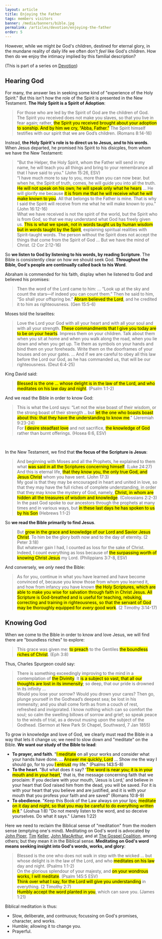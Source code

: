 ```yaml
---
layout: article
title: Enjoying the Father
tags: members visitors
banner: /media/banners/bible.jpg
permalink: /articles/devotion/enjoying-the-father
order: 5
---
```


However, while we might _be_ God's children, destined for eternal glory, in the mundane reality of daily life we often don't _feel_ like God's children. How then do we enjoy the intimacy implied by this familial description? 

<!--excerpt end-->
(This is part of a series on [Devotion](/articles/devotion/))

## Hearing God

For many, the answer lies in seeking some kind of "experience of the Holy Spirit." But this isn't how the role of the Spirit is presented in the New Testament. **The Holy Spirit is a Spirit of Adoption**:
> For those who are led by the Spirit of God are the children of God. The Spirit you received does not make you slaves, so that you live in fear again; rather, <mark>the Spirit you received brought about your adoption to sonship. And by him we cry, “Abba, Father.”</mark> The Spirit himself testifies with our spirit that we are God’s children. (Romans 8:14-16)

Instead, **the Holy Spirit's role is to direct us to Jesus, and to his words**. When Jesus departed, he promised his Spirit to his disicples, from whom we have the New Testament:
> "But the Helper, the Holy Spirit, whom the Father will send in my name, he will teach you all things and bring to your remembrance all that I have said to you." (John 15:26, ESV)  
> “I have much more to say to you, more than you can now bear. but when he, the Spirit of truth, comes, he will guide you into all the truth. <mark>He will not speak on his own; he will speak only what he hears</mark> ... He will glorify me because <mark>it is from me that he will receive what he will make known to you</mark>. All that belongs to the Father is mine. That is why I said the Spirit will receive from me what he will make known to you.” (John 16:12-16)  
> What we have received is not the spirit of the world, but the Spirit who is from God, so that we may understand what God has freely given us. <mark>This is what we speak, not in words taught us by human wisdom but in words taught by the Spirit</mark>, explaining spiritual realities with Spirit-taught words. The person without the Spirit does not accept the things that come from the Spirit of God ... But we have the mind of Christ. (2 Cor 2:12-16)

So **we listen to God by listening to his words, by reading Scripture**. The Bible is consistently clear on how we should seek God. **Throughout the Bible, God's people are continually called back to his Word**.

Abraham is commended for his faith, display when he listened to God and believed his promises:
> Then the word of the Lord came to him: ... “Look up at the sky and count the stars—if indeed you can count them.” Then he said to him, “So shall your offspring be.” <mark>Abram believed the Lord</mark>, and he credited it to him as righteousness. (Gen 15:5-6)

Moses told the Israelites:
> Love the Lord your God with all your heart and with all your soul and with all your strength. <mark>These commandments that I give you today are to be on your hearts</mark>. Impress them on your children. Talk about them when you sit at home and when you walk along the road, when you lie down and when you get up. Tie them as symbols on your hands and bind them on your foreheads. Write them on the doorframes of your houses and on your gates. ... And if we are careful to obey all this law before the Lord our God, as he has commanded us, that will be our righteousness. (Deut 6:4-25)

King David said:
> <mark>Blessed is the one ... whose delight is in the law of the Lord, and who meditates on his law day and night</mark>. (Psalm 1:1-2)

And we read the Bible in order to know God:
> This is what the Lord says: “Let not the wise boast of their wisdom, or the strong boast of their strength .. but <mark>let the one who boasts boast about this: that they have the understanding to know me</mark>." (Jeremiah 9:23-24)  
> For <mark>I desire steadfast love</mark> and not sacrifice, <mark>the knowledge of God</mark> rather than burnt offerings. (Hosea 6:6, ESV)    


<br/>

In the New Testament, we find that **the focus of the Scripture is Jesus**:
> And beginning with Moses and all the Prophets, he explained to them what <mark>was said in all the Scriptures concerning himself</mark>. (Luke 24:27)  
> And this is eternal life, <mark>that they know you, the only true God, and Jesus Christ</mark> whom you have sent. (John 17:3)  
> My goal is that they may be encouraged in heart and united in love, so that they may have the full riches of complete understanding, in order that they may know the mystery of God, namely, <mark>Christ, in whom are hidden all the treasures of wisdom and knowledge</mark>. (Colossians 2:2-3)  
> In the past God spoke to our ancestors through the prophets at many times and in various ways, but <mark>in these last days he has spoken to us by his Son</mark> (Hebrews 1:1-2)  

So **we read the Bible primarily to find Jesus**. 
> But <mark>grow in the grace and knowledge of our Lord and Savior Jesus Christ</mark>. To him be the glory both now and to the day of eternity. (2 Peter 3:18)  
> But whatever gain I had, I counted as loss for the sake of Christ. Indeed, I count everything as loss because of <mark>the surpassing worth of knowing Christ Jesus</mark> my Lord. (Philippians 3:7-8, ESV)


And conversely, we _only_ need the Bible:
> As for you, continue in what you have learned and have become convinced of, because you know those from whom you learned it, and how from infancy you have known <mark>the Holy Scriptures, which are able to make you wise for salvation through faith in Christ Jesus. All Scripture is God-breathed and is useful for teaching, rebuking, correcting and training in righteousness, so that the servant of God may be thoroughly equipped for <i>every</i> good work</mark>. (2 Timothy 3:14-17)

## Knowing God

When we come to the Bible in order to know and love Jesus, we will find there are "boundless riches" to explore:
> This grace was given me: <mark>to preach</mark> to the Gentiles <mark>the boundless riches of Christ</mark>. (Eph 3:8)

Thus, Charles Spurgeon could say:
> There is something exceedingly improving to the mind in a contemplation of <mark>the Divinity</mark>. It <mark>is a subject so vast, that all our thoughts are lost in its immensity</mark>; so deep, that our pride is drowned in its infinity …  
> Would you lose your sorrow? Would you drown your cares? Then go, plunge yourself in the Godhead’s deepest sea; be lost in his immensity; and you shall come forth as from a couch of rest, refreshed and invigorated. I know nothing which can so comfort the soul; so calm the swelling billows of sorrow and grief; so speak peace to the winds of trial, as a devout musing upon the subject of the Godhead. (Sermon at New Park St Chapel, Southward, 7 Jan 1855)

To grow in knowledge and love of God, we clearly must read the Bible in a way that lets it change us; we need to slow down and "meditate" on the Bible. **We want our study of the Bible to lead**:
 - **To prayer, and faith**. "<mark>I meditate</mark> on all your works and consider what your hands have done. ... <mark>Answer me quickly, Lord</mark> ... Show me the way I should go, for to you <mark>I entrust</mark> my life." (Psalms 143:5-8)
 - **To the heart**. "But what does it say? '<mark>The word is near you; it is in your mouth and in your heart</mark>,' that is, the message concerning faith that we proclaim: If you declare with your mouth, 'Jesus is Lord,' and believe in your heart that God raised him from the dead, you will be saved. For it is with your heart that you believe and are justified, and it is with your mouth that you profess your faith and are saved" (Romans 10:8-9)
 - **To obedience**. "Keep this Book of the Law always on your lips; <mark>meditate on it day and night, so that you may be careful to do everything written in it</mark>." (Joshua 1:8) "Do not merely listen to the word, and so deceive yourselves. Do what it says." (James 1:22)

Here we need to reclaim the Biblical sense of "meditation" from the modern sense (emptying one's mind). Meditating on God's word is advocated by [John Piper](https://www.desiringgod.org/interviews/i-dont-feel-gods-love-what-can-i-do), [Tim](https://timothykeller.com/blog/2010/7/13/scraps-of-thoughts-on-daily-prayer) [Keller](https://gospelinlife.com/sermon/the-power-of-the-spirit-2/), [John MacArthur](https://www.gty.org/blogs/B141110/meditation-that-honors-god), and at [The Gospel Coalition](https://www.thegospelcoalition.org/article/know-feel-gods-love/), among others; but they mean it in the Biblical sense. **Meditating on God's word means seeking insight into God's words, works, and glory**:
> Blessed is the one who does not walk in step with the wicked ... but whose delight is in the law of the Lord, and who <mark>meditates on his law</mark> day and night. (Psalms 1:1-2)  
> On the glorious splendour of your majesty, and <mark>on your wondrous works, I will meditate</mark>. (Psalm 145:5 ESV)  
> <mark>Think over what I say, for the Lord will give you understanding</mark> in everything. (2 Timothy 2:7)  
><mark>Humbly accept the word planted in you</mark>, which can save you. (James 1:21)

Biblical meditation is thus:

 - Slow, deliberate, and contnuous; focussing on God's promises, character, and works.
 - Humble; allowing it to change you.
 - Prayerful. 
